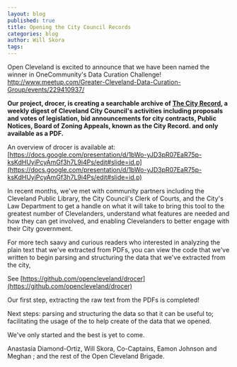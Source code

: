 ```yaml
---
layout: blog
published: true
title: Opening the City Council Records
categories: blog
author: Will Skora
tags: 
---
```


Open Cleveland is excited to announce that we have been named the winner in OneCommunity's Data Curation Challenge! http://www.meetup.com/Greater-Cleveland-Data-Curation-Group/events/229410937/

**Our project, drocer, is creating a searchable archive of [The City Record](http://clevelandcitycouncil.org/the-city-record/), a weekly digest of Cleveland City Council's activities including proposals and votes of legislation, bid announcements for city contracts, Public Notices, Board of Zoning Appeals, known as the City Record.  and only available as a PDF.**

An overview of drocer is available at: 
[https://docs.google.com/presentation/d/1bWo-yJD3pR07EaR75p-ksKdHUyiPcyAmGf3h7L9i4Ps/edit#slide=id.p](https://docs.google.com/presentation/d/1bWo-yJD3pR07EaR75p-ksKdHUyiPcyAmGf3h7L9i4Ps/edit#slide=id.p)

In recent months, we've met with community partners including the Cleveland Public Library, the City Council's Clerk of Courts, and the City's Law Department to get a handle on what it will take to bring this tool to the greatest number of Clevelanders, understand what features are needed and how they can get involved, and enabling Clevelanders to better engage with their City government. 

For more tech saavy and curious readers who interested in analyzing the plain text that we've extracted from PDFs, you can view the code that we've written to begin parsing and structuring the data that we've extracted from the city, 

See [https://github.com/opencleveland/drocer](https://github.com/opencleveland/drocer)

Our first step, extracting the raw text from the PDFs is completed! 

Next steps: 
parsing and structuring the data so that it can be useful to; 
facilitating the usage of the to help create of the data that we opened. 

We've only started and the best is yet to come. 

Anastasia Diamond-Ortiz, Will Skora, Co-Captains, Eamon Johnson and Meghan ; and the rest of the Open Cleveland Brigade. 






